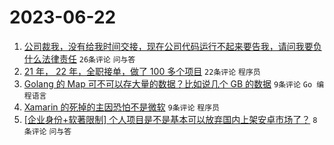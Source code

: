 # 2023-06-22

1. [公司裁我，没有给我时间交接，现在公司代码运行不起来要告我，请问我要负什么法律责任](https://www.v2ex.com/t/950804) `26条评论` `问与答`
1. [21 年， 22 年，全职接单，做了 100 多个项目](https://www.v2ex.com/t/950796) `22条评论` `程序员`
1. [Golang 的 Map 可不可以存大量的数据？比如说几个 GB 的数据](https://www.v2ex.com/t/950798) `9条评论` `Go 编程语言`
1. [Xamarin 的死掉的主因恐怕不是微软](https://www.v2ex.com/t/950795) `9条评论` `程序员`
1. [[企业身份+软著限制] 个人项目是不是基本可以放弃国内上架安卓市场了？](https://www.v2ex.com/t/950797) `8条评论` `问与答`
